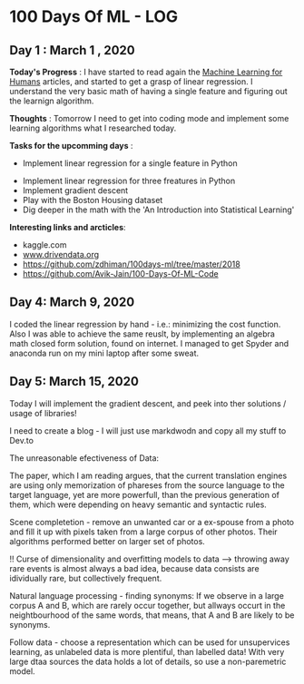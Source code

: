 # 100 Days Of ML - LOG

## Day 1 : March 1 , 2020
 
**Today's Progress** : I have started to read again the [Machine Learning for Humans](https://medium.com/machine-learning-for-humans/why-machine-learning-matters-6164faf1df12) articles, and started to get a grasp of linear regression. I understand the very basic math of having a single feature and figuring out the learnign algorithm.

**Thoughts** : Tomorrow I need to get into coding mode and implement some learning algorithms what I researched today.

**Tasks for the upcomming days** :
 + Implement linear regression for a single feature in Python
 - Implement linear regression for three freatures in Python
 - Implement gradient descent
 - Play with the Boston Housing dataset
 - Dig deeper in the math with the 'An Introduction into Statistical Learning'

**Interesting links and arcticles**:
 - kaggle.com
 - www.drivendata.org
 - https://github.com/zdhiman/100days-ml/tree/master/2018
 - https://github.com/Avik-Jain/100-Days-Of-ML-Code

## Day 4: March 9, 2020

I coded the linear regression by hand - i.e.: minimizing the cost function.
Also I was able to achieve the same reuslt, by implementing an algebra math closed form solution, found on internet.
I managed to get Spyder and anaconda run on my mini laptop after some sweat.


## Day 5: March 15, 2020

Today I will implement the gradient descent, and peek into ther solutions /
usage of libraries!

I need to create a blog - I will just use markdwodn and copy all my stuff to Dev.to

The unreasonable efectiveness of Data:

The paper, which I am reading argues, that the current translation engines are using only memorization
of phareses from the source language to the target language, yet are more powerfull, than the previous
generation of them, which were depending on heavy semantic and syntactic rules.

Scene completetion - remove an unwanted car or a ex-spouse from a photo and fill it up with pixels taken
from a large corpus of other photos. Their algorithms performed better on larger set of photos.

!! Curse of dimensionality and overfitting models to data --> throwing away rare events is almost always a bad idea,
because data consists are idividually rare, but collectively frequent.

Natural language processing - finding synonyms: If we observe in a large corpus A and B, which are rarely occur together,
but allways occurt in the neightbourhood of the same words, that means, that A and B are likely to be synonyms.

Follow data - choose a representation which can be used for unsupervices learning, as unlabeled data is more plentiful,
than labelled data! With very large dtaa sources the data holds a lot of details, so use a non-paremetric model.